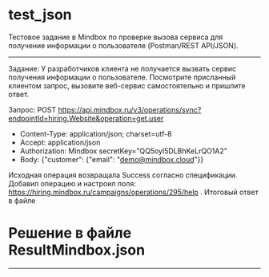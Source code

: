 # test_json
Тестовое задание в Mindbox по проверке вызова сервиса для получение информации о пользователе (Postman/REST API/JSON).

***

Задание: У разработчиков клиента не получается вызвать сервис получения информации о пользователе. Посмотрите присланный клиентом запрос, вызовите веб-сервис самостоятельно и пришлите ответ.

Запрос:
POST https://api.mindbox.ru/v3/operations/sync?endpointId=hiring.Website&operation=get.user
- Content-Type: application/json; charset=utf-8
- Accept: application/json
- Authorization: Mindbox secretKey="QQ5oyl5DLBhKeLrQO1A2"
- Body: {"customer": {"email": "demo@mindbox.cloud"}}

Исходная операция возвращала Success согласно спецификации.
Добавил операцию и настроил поля: https://hiring.mindbox.ru/campaigns/operations/295/help . Итоговый ответ в файле 

# Решение в файле ResultMindbox.json

***
